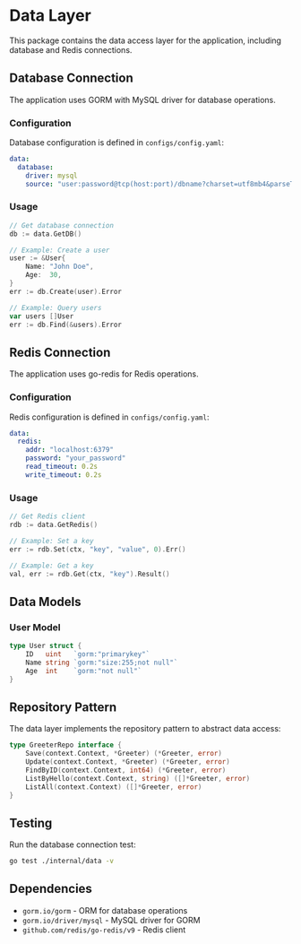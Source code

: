 # Data Layer

This package contains the data access layer for the application, including database and Redis connections.

## Database Connection

The application uses GORM with MySQL driver for database operations.

### Configuration

Database configuration is defined in `configs/config.yaml`:

```yaml
data:
  database:
    driver: mysql
    source: "user:password@tcp(host:port)/dbname?charset=utf8mb4&parseTime=True&loc=Local"
```

### Usage

```go
// Get database connection
db := data.GetDB()

// Example: Create a user
user := &User{
    Name: "John Doe",
    Age:  30,
}
err := db.Create(user).Error

// Example: Query users
var users []User
err := db.Find(&users).Error
```

## Redis Connection

The application uses go-redis for Redis operations.

### Configuration

Redis configuration is defined in `configs/config.yaml`:

```yaml
data:
  redis:
    addr: "localhost:6379"
    password: "your_password"
    read_timeout: 0.2s
    write_timeout: 0.2s
```

### Usage

```go
// Get Redis client
rdb := data.GetRedis()

// Example: Set a key
err := rdb.Set(ctx, "key", "value", 0).Err()

// Example: Get a key
val, err := rdb.Get(ctx, "key").Result()
```

## Data Models

### User Model

```go
type User struct {
    ID   uint   `gorm:"primarykey"`
    Name string `gorm:"size:255;not null"`
    Age  int    `gorm:"not null"`
}
```

## Repository Pattern

The data layer implements the repository pattern to abstract data access:

```go
type GreeterRepo interface {
    Save(context.Context, *Greeter) (*Greeter, error)
    Update(context.Context, *Greeter) (*Greeter, error)
    FindByID(context.Context, int64) (*Greeter, error)
    ListByHello(context.Context, string) ([]*Greeter, error)
    ListAll(context.Context) ([]*Greeter, error)
}
```

## Testing

Run the database connection test:

```bash
go test ./internal/data -v
```

## Dependencies

- `gorm.io/gorm` - ORM for database operations
- `gorm.io/driver/mysql` - MySQL driver for GORM
- `github.com/redis/go-redis/v9` - Redis client

